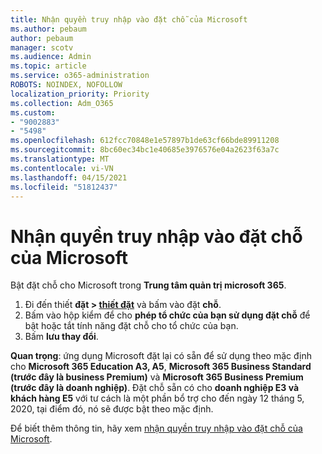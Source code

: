 ```yaml
---
title: Nhận quyền truy nhập vào đặt chỗ của Microsoft
ms.author: pebaum
author: pebaum
manager: scotv
ms.audience: Admin
ms.topic: article
ms.service: o365-administration
ROBOTS: NOINDEX, NOFOLLOW
localization_priority: Priority
ms.collection: Adm_O365
ms.custom:
- "9002883"
- "5498"
ms.openlocfilehash: 612fcc70848e1e57897b1de63cf66bde89911208
ms.sourcegitcommit: 8bc60ec34bc1e40685e3976576e04a2623f63a7c
ms.translationtype: MT
ms.contentlocale: vi-VN
ms.lasthandoff: 04/15/2021
ms.locfileid: "51812437"
---
```

# <a name="get-access-to-microsoft-bookings"></a>Nhận quyền truy nhập vào đặt chỗ của Microsoft

Bật đặt chỗ cho Microsoft trong **Trung tâm quản trị microsoft 365**.

1. Đi đến thiết **đặt > [thiết đặt](https://admin.microsoft.com/Adminportal/Home?source=applauncher#/Settings/Services)** và bấm vào đặt **chỗ**.
2. Bấm vào hộp kiểm để cho **phép tổ chức của bạn sử dụng đặt chỗ** để bật hoặc tắt tính năng đặt chỗ cho tổ chức của bạn.
3. Bấm **lưu thay đổi**.

**Quan trọng**: ứng dụng Microsoft đặt lại có sẵn để sử dụng theo mặc định cho **Microsoft 365 Education A3, A5**, **Microsoft 365 Business Standard (trước đây là business Premium)** và **Microsoft 365 Business Premium (trước đây là doanh nghiệp)**. Đặt chỗ sẵn có cho **doanh nghiệp E3 và khách hàng E5** với tư cách là một phần bổ trợ cho đến ngày 12 tháng 5, 2020, tại điểm đó, nó sẽ được bật theo mặc định.

Để biết thêm thông tin, hãy xem [nhận quyền truy nhập vào đặt chỗ của Microsoft](https://support.microsoft.com/en-us/office/get-access-to-microsoft-bookings-5382dc07-aaa5-45c9-8767-502333b214ce).
